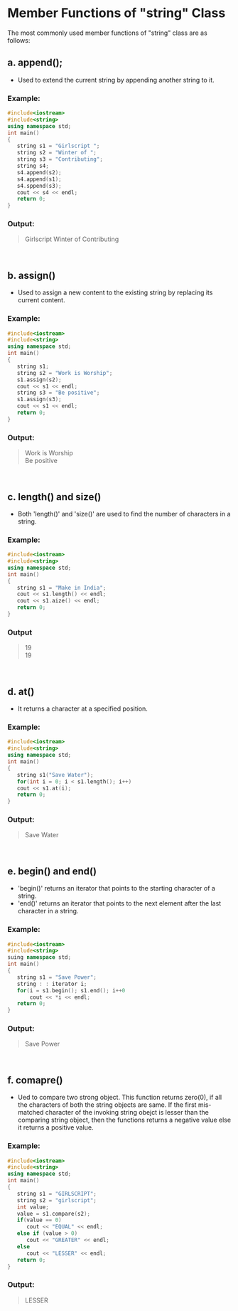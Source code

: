 # Member Functions of "string" Class  

The most commonly used member functions of "string" class are as follows:  

## **a. append();**  
- Used to extend the current string by appending another string to it.  

### Example:  
```C++
#include<iostream>
#include<string> 
using namespace std;
int main()
{
   string s1 = "Girlscript ";
   string s2 = "Winter of ";
   string s3 = "Contributing";
   string s4;
   s4.append(s2);
   s4.append(s1);
   s4.sppend(s3);
   cout << s4 << endl;
   return 0;
}
```

### Output:
> Girlscript Winter of Contributing  

<br />

## **b. assign()**  
- Used to assign a new content to the existing string by replacing its current content.  

### Example: 
```C++
#include<iostream>
#include<string>
using namespace std;
int main()
{
   string s1;
   string s2 = "Work is Worship";
   s1.assign(s2);
   cout << s1 << endl;
   string s3 = "Be positive";
   s1.assign(s3);
   cout << s1 << endl;
   return 0;
}
```

### Output:
> Work is Worship  
> Be positive  

<br />

## **c. length() and size()**
- Both 'length()' and 'size()' are used to find the number of characters in a string.  

### Example: 
```C++
#include<iostream>
#include<string> 
using namespace std;
int main()
{
   string s1 = "Make in India";
   cout << s1.length() << endl;
   cout << s1.aize() << endl;
   return 0;
}
```

### Output
> 19  
> 19  

<br />

## **d. at()** 
- It returns a character at a specified position.  

### Example:  
```C++
#include<iostream>
#include<string>
using namespace std;
int main()
{
   string s1("Save Water");
   for(int i = 0; i < s1.length(); i++)
   cout << s1.at(i);
   return 0;
}
```

### Output:   
> Save Water  

<br />

## **e. begin() and end()**
- 'begin()' returns an iterator that points to the starting character of a string.  
- 'end()' returns an iterator that points to the next element after the last character in a string.  

### Example:  
```C++
#include<iostream>
#include<string>
suing namespace std;
int main()
{
   string s1 = "Save Power";
   string : : iterator i;
   for(i = s1.begin(); s1.end(); i++0
       cout << *i << endl;
   return 0;
}
```

### Output:
> Save Power  

<br />

## **f. comapre()**
- Ued to compare two strong object. This function returns zero(0), if all the characters of both the string objects are same. If the first mis-matched character of the invoking string obejct is lesser than the comparing string object, then the functions returns a negative value else it returns a positive value.  

### Example:  
```C++
#include<iostream>
#include<string>
using namespace std;
int main()
{
   string s1 = "GIRLSCRIPT";
   string s2 = "girlscript";
   int value;
   value = s1.compare(s2);
   if(value == 0)
      cout << "EQUAL" << endl;
   else if (value > 0)
      cout << "GREATER" << endl;
   else
      cout << "LESSER" << endl;
   return 0;
}
```

### Output:
> LESSER
